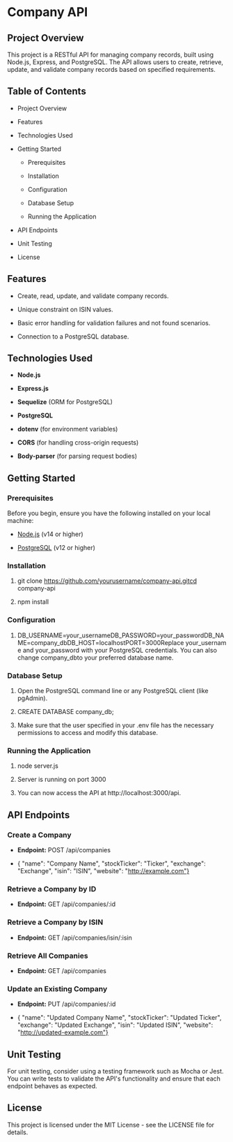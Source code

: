 Company API
===========

Project Overview
----------------

This project is a RESTful API for managing company records, built using Node.js, Express, and PostgreSQL. The API allows users to create, retrieve, update, and validate company records based on specified requirements.

Table of Contents
-----------------

*   Project Overview
    
*   Features
    
*   Technologies Used
    
*   Getting Started
    
    *   Prerequisites
        
    *   Installation
        
    *   Configuration
        
    *   Database Setup
        
    *   Running the Application
        
*   API Endpoints
    
*   Unit Testing
    
*   License
    

Features
--------

*   Create, read, update, and validate company records.
    
*   Unique constraint on ISIN values.
    
*   Basic error handling for validation failures and not found scenarios.
    
*   Connection to a PostgreSQL database.
    

Technologies Used
-----------------

*   **Node.js**
    
*   **Express.js**
    
*   **Sequelize** (ORM for PostgreSQL)
    
*   **PostgreSQL**
    
*   **dotenv** (for environment variables)
    
*   **CORS** (for handling cross-origin requests)
    
*   **Body-parser** (for parsing request bodies)
    

Getting Started
---------------

### Prerequisites

Before you begin, ensure you have the following installed on your local machine:

*   [Node.js](https://nodejs.org/) (v14 or higher)
    
*   [PostgreSQL](https://www.postgresql.org/download/) (v12 or higher)
    

### Installation

1.  git clone https://github.com/yourusername/company-api.gitcd company-api
    
2.  npm install
    

### Configuration

1.  DB\_USERNAME=your\_usernameDB\_PASSWORD=your\_passwordDB\_NAME=company\_dbDB\_HOST=localhostPORT=3000Replace your\_username and your\_password with your PostgreSQL credentials. You can also change company\_dbto your preferred database name.
    

### Database Setup

1.  Open the PostgreSQL command line or any PostgreSQL client (like pgAdmin).
    
2.  CREATE DATABASE company\_db;
    
3.  Make sure that the user specified in your .env file has the necessary permissions to access and modify this database.
    

### Running the Application

1.  node server.js
    
2.  Server is running on port 3000
    
3.  You can now access the API at http://localhost:3000/api.
    

API Endpoints
-------------

### Create a Company

*   **Endpoint:** POST /api/companies
    
*   { "name": "Company Name", "stockTicker": "Ticker", "exchange": "Exchange", "isin": "ISIN", "website": "http://example.com"}
    

### Retrieve a Company by ID

*   **Endpoint:** GET /api/companies/:id
    

### Retrieve a Company by ISIN

*   **Endpoint:** GET /api/companies/isin/:isin
    

### Retrieve All Companies

*   **Endpoint:** GET /api/companies
    

### Update an Existing Company

*   **Endpoint:** PUT /api/companies/:id
    
*   { "name": "Updated Company Name", "stockTicker": "Updated Ticker", "exchange": "Updated Exchange", "isin": "Updated ISIN", "website": "http://updated-example.com"}
    

Unit Testing
------------

For unit testing, consider using a testing framework such as Mocha or Jest. You can write tests to validate the API's functionality and ensure that each endpoint behaves as expected.

License
-------

This project is licensed under the MIT License - see the LICENSE file for details.
